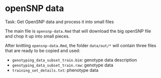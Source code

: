 # openSNP data

Task: Get OpenSNP data and process it into small files 

The main file is `opensnp-data.Rmd` that will download the big openSNP file and chop it up into small pieces. 

After knitting `opensnp-data.Rmd`, the folder `data/out/*` will contain three files that are ready to be copied and used: 

- `genotyping_data_subset_train.bim`: genotype data description
- `genotyping_data_subset_train.raw`: genotype data
- `training_set_details.txt`: phenotype data
